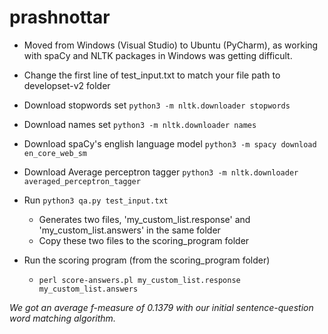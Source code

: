 # prashnottar

- Moved from Windows (Visual Studio) to Ubuntu (PyCharm), as working with spaCy and NLTK packages in Windows was getting difficult.

- Change the first line of test_input.txt to match your file path to developset-v2 folder

- Download stopwords set `python3 -m nltk.downloader stopwords`
- Download names set `python3 -m nltk.downloader names`
- Download spaCy's english language model `python3 -m spacy download en_core_web_sm`
- Download Average perceptron tagger `python3 -m nltk.downloader averaged_perceptron_tagger`
 - Run `python3 qa.py test_input.txt`
    - Generates two files, 'my_custom_list.response' and 'my_custom_list.answers' in the same folder
    - Copy these two files to the scoring_program folder

 - Run the scoring program (from the scoring_program folder)
    - `perl score-answers.pl my_custom_list.response my_custom_list.answers`

*We got an average f-measure of 0.1379 with our initial sentence-question word matching algorithm.*